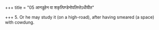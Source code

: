 +++
title = "05 आनडुहेन वा शकृत्पिण्डेनोपलिप्तेऽधीयीत"

+++
5. Or he may study it (on a high-road), after having smeared (a space) with cowdung.
